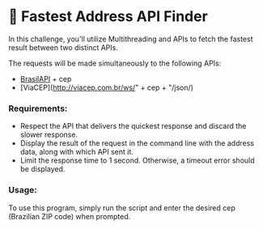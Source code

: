 # 🚀 Fastest Address API Finder

In this challenge, you'll utilize Multithreading and APIs to fetch the fastest result between two distinct APIs.

The requests will be made simultaneously to the following APIs:

- [BrasilAPI](https://brasilapi.com.br/api/cep/v1/01153000) + cep
- [ViaCEP](http://viacep.com.br/ws/" + cep + "/json/)

### Requirements:

- Respect the API that delivers the quickest response and discard the slower response.
- Display the result of the request in the command line with the address data, along with which API sent it.
- Limit the response time to 1 second. Otherwise, a timeout error should be displayed.

### Usage:

To use this program, simply run the script and enter the desired cep (Brazilian ZIP code) when prompted.